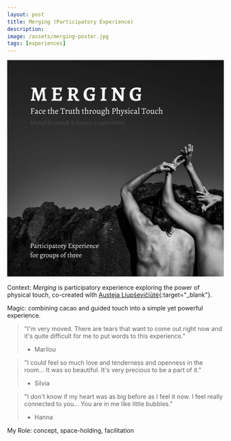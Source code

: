 ```yaml
---
layout: post
title: Merging (Participatory Experience)
description: 
image: /assets/merging-poster.jpg
tags: [experiences]
---
```


![Merging Poster](/assets/merging-poster.jpg)

Context: *Merging* is participatory experience exploring the power of physical touch, co-created with [Austeja Liupševičiūtė](https://austejaliu.com){:target="_blank"}.

Magic: combining cacao and guided touch into a simple yet powerful experience.

> "I'm very moved. There are tears that want to come out right now and it's quite difficult for me to put words to this experience."
> - Marilou

> "I could feel so much love and tenderness and openness in the room... It was so beautiful. It's very precious to be a part of it."
> - Silvia

> "I don't know if my heart was as big before as I feel it now. I feel really connected to you... You are in me like little bubbles."
> - Hanna

My Role: concept, space-holding, facilitation
